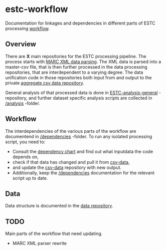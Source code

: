 # estc-workflow
Documentation for linkages and dependencies in different parts of ESTC processing [workflow](#workflow).

## Overview
There are **X** main repositories for the ESTC processing pipeline. The process starts with [MARC XML data parsing](https://github.com/COMHIS/MARCdata). The XML data is parsed into a master-csv file, that is then further processed in the data processing repositories, that are interdependent to a varying degree. The data unification code in those repositories both input from and output to the private [aggregate csv data repository](https://github.com/COMHIS/estc-data-private).

General analysis of that processed data is done in [ESTC-analysis-general](https://github.com/COMHIS/estc-analysis-general) -repository, and further dataset specific analysis scripts are collected in [/analysis](./analysis/analysis_scripts.md) -folder.

## <a name="workflow"></a> Workflow
The interdependencies of the various parts of the workflow are documentend in [/dependencies](./dependencies) -folder. To run any isolated processing script, you need to:
* Consult the [dependency chart](./dependencies/dependency_chart.png) and find out what inputdata the code depends on,
* check if that data has changed and pull it from [csv-data](https://github.com/COMHIS/estc-data-private),
* and update the [csv-data](https://github.com/COMHIS/estc-data-private) repository with new output.
* Additionally, keep the [/dependencies](./dependencies/dependencies.md) documentation for the relevant script up to date.

## Data
Data structure is documented in the [data repository](https://github.com/COMHIS/estc-data-private). 

## TODO
Main parts of the workflow that need updating.
* MARC XML parser rewrite
